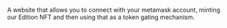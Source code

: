 A website that allows you to connect with your metamask account, minting our Edition NFT and then using that as a token gating mechanism.
